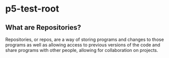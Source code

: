 # p5-test-root
## What are Repositories?
Repositories, or repos, are a way of storing programs and changes to those programs as well as allowing access to previous versions of the code and share programs with other people, allowing for collaboration on projects.
